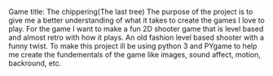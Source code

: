 Game title: The chippering(The last tree)
The purpose of the project is to give me a better understanding of what it takes to create the games I love to play. For the game I want to make a fun 2D shooter game that is level based and almost retro with how it plays. An old fashion level based shooter with a funny twist.
To make this project ill be using python 3 and PYgame to help me create the fundementals of the game like images, sound affect, motion, backround, etc.
